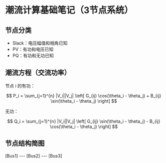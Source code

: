 # 潮流计算基础笔记（3节点系统）

## 节点分类

- Slack：电压幅值和相角已知
- PV：有功和电压已知
- PQ：有功和无功已知

## 潮流方程（交流功率）

节点 i 的有功：

$$
P_i = \sum_{j=1}^{n} |V_i||V_j| \left[ G_{ij} \cos(\theta_i - \theta_j) + B_{ij} \sin(\theta_i - \theta_j) \right]
$$

无功：

$$
Q_i = \sum_{j=1}^{n} |V_i||V_j| \left[ G_{ij} \sin(\theta_i - \theta_j) - B_{ij} \cos(\theta_i - \theta_j) \right]
$$

## 节点结构简图

[Bus1] --- [Bus2] --- [Bus3]
